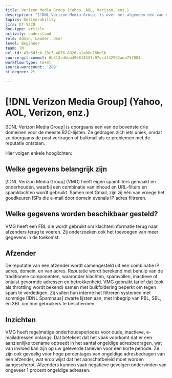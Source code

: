 ```yaml
---
title: Verizon Media Group (Yahoo, AOL, Verizon, enz.)
description: "[!DNL Verizon Media Group] is over het algemeen één van de hoogste drie domeinen voor de meeste lijsten B2C. Ze gedragen zich iets uniek, omdat ze doorgaans hun post vertragen of bulksgewijs versturen als er problemen met de reputatie ontstaan."
topics: Deliverability
jira: KT-5320
doc-type: article
activity: understand
role: Admin, Leader, User
level: Beginner
team: TM
exl-id: 43e6d3cb-23c3-4076-8026-a1a08e76bd1b
source-git-commit: 6b312cdbba496818337c97ec4f42962aea757901
workflow-type: tm+mt
source-wordcount: '289'
ht-degree: 2%

---
```


# [!DNL Verizon Media Group] (Yahoo, AOL, Verizon, enz.)

[!DNL Verizon Media Group] is doorgaans een van de bovenste drie domeinen voor de meeste B2C-lijsten. Ze gedragen zich iets uniek, omdat ze doorgaans de post vertragen of bulkmail als er problemen met de reputatie ontstaan.

Hier volgen enkele hooglichten:

## Welke gegevens belangrijk zijn

[!DNL Verizon Media Group] (VMG) heeft eigen spamfilters gemaakt en onderhouden, waarbij een combinatie van inhoud en URL-filters en spamklachten wordt gebruikt. Samen met Gmail, zijn zij één van vroege het goedkeuren ISPs die e-mail door domein evenals IP adres filtreren.

## Welke gegevens worden beschikbaar gesteld?

VMG heeft een FBL die wordt gebruikt om klachteninformatie terug naar afzenders terug te voeren. Zij onderzoeken ook het toevoegen van meer gegevens in de toekomst.

## Afzender

De reputatie van een afzender wordt samengesteld uit een combinatie IP adres, domein, en van adres. Reputatie wordt berekend met behulp van de traditionele componenten, waaronder klachten, spamvallen, inactieve of onjuist gevormde adressen en betrokkenheid. VMG gebruikt tarief dat (ook als throttling wordt bekend) samen met bulkfoldering beperkt om tegen spam te verdedigen. Zij vullen hun interne het filtreren systemen met sommige [!DNL Spamhaus] zwarte lijsten aan, met inbegrip van PBL, SBL, en XBL om hun gebruikers te beschermen.

## Inzichten

VMG heeft regelmatige onderhoudsperiodes voor oude, inactieve, e-mailadressen onlangs. Dat betekent dat het vaak voorkomt dat er een aanzienlijke toename optreedt in het aantal ongeldige adresbedragen, wat van invloed kan zijn op uw geleverde tarieven voor een korte periode. Ze zijn ook gevoelig voor hoge percentages van ongeldige adresbedragen van een afzender, wat erop wijst dat het aanschafbeleid moet worden aangescherpt. Afzenders kunnen vaak negatieve gevolgen ondervinden van ongeveer 1 procent ongeldige adressen.
